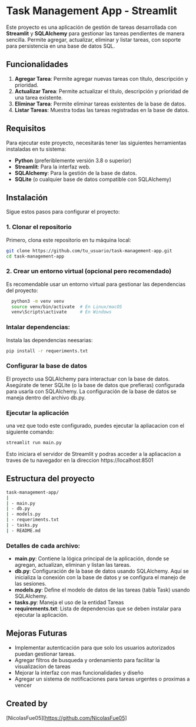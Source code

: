 # Task Management App - Streamlit

Este proyecto es una aplicación de gestión de tareas desarrollada con **Streamlit** y **SQLAlchemy** para gestionar las tareas pendientes de manera sencilla. Permite agregar, actualizar, eliminar y listar tareas, con soporte para persistencia en una base de datos SQL.

## Funcionalidades

1. **Agregar Tarea**: Permite agregar nuevas tareas con título, descripción y prioridad.
2. **Actualizar Tarea**: Permite actualizar el título, descripción y prioridad de una tarea existente.
3. **Eliminar Tarea**: Permite eliminar tareas existentes de la base de datos.
4. **Listar Tareas**: Muestra todas las tareas registradas en la base de datos.

## Requisitos

Para ejecutar este proyecto, necesitarás tener las siguientes herramientas instaladas en tu sistema:

- **Python** (preferiblemente versión 3.8 o superior)
- **Streamlit**: Para la interfaz web.
- **SQLAlchemy**: Para la gestión de la base de datos.
- **SQLite** (o cualquier base de datos compatible con SQLAlchemy)

## Instalación

Sigue estos pasos para configurar el proyecto:

### 1. Clonar el repositorio

Primero, clona este repositorio en tu máquina local:

```bash
git clone https://github.com/tu_usuario/task-management-app.git
cd task-management-app
```

### 2. Crear un entorno virtual (opcional pero recomendado)

Es recomendable usar un entorno virtual para gestionar las dependencias del proyecto:

```bash
  python3 -m venv venv
  source venv/bin/activate  # En Linux/macOS
  venv\Scripts\activate     # En Windows
```

### Intalar dependencias:

Instala las dependencias neesarias:

```bash
pip install -r requeriments.txt
```

### Configurar la base de datos

El proyecto usa SQLAlchemy para interactuar con la base de datos. Asegúrate de tener SQLite (o la base de datos que prefieras) configurada para usarla con SQLAlchemy. La configuración de la base de datos se maneja dentro del archivo db.py.

### Ejecutar la aplicación

una vez que todo este configurado, puedes ejecutar la apliacacion con el siguiente comando:

```bash
streamlit run main.py
```

Esto iniciara el servidor de Streamlit y podras acceder a la apliacacion a traves de tu navegador en la direccion
https://localhost:8501

## Estructura del proyecto

```bash
task-management-app/
|
| - main.py
| - db.py
| - models.py
| - requeriments.txt
| - tasks.py
| - README.md
```

### Detalles de cada archivo:

 - **main.py**: Contiene la lógica principal de la aplicación, donde se agregan, actualizan, eliminan y listan las tareas.
- **db.py**: Configuración de la base de datos usando SQLAlchemy. Aquí se inicializa la conexión con la base de datos y se configura el manejo de las sesiones.
- **models.py**: Define el modelo de datos de las tareas (tabla Task) usando SQLAlchemy.
- **tasks.py**: Maneja el uso de la entidad Tareas 
- **requirements.txt**: Lista de dependencias que se deben instalar para ejecutar la aplicación.


## Mejoras Futuras

- Implementar autenticación para que solo los usuarios autorizados puedan gestionar tareas.
- Agregar filtros de busqueda y ordenamiento para facilitar la visualizacion de tareas
- Mejorar la interfaz con mas funcionalidades y diseño
- Agregar un sistema de notificaciones para tareas urgentes o proximas a vencer


## Created by
[NicolasFue05][https://github.com/NicolasFue05]
